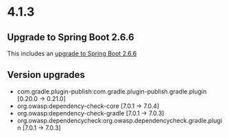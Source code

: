 # 4.1.3

## Upgrade to Spring Boot 2.6.6

This includes an [upgrade to Spring Boot 2.6.6](https://github.com/spring-projects/spring-boot/releases/tag/v2.6.6)

## Version upgrades
- com.gradle.plugin-publish:com.gradle.plugin-publish.gradle.plugin [0.20.0 -> 0.21.0]
- org.owasp:dependency-check-core [7.0.1 -> 7.0.4]
- org.owasp:dependency-check-gradle [7.0.1 -> 7.0.3]
- org.owasp.dependencycheck:org.owasp.dependencycheck.gradle.plugin [7.0.1 -> 7.0.3]
